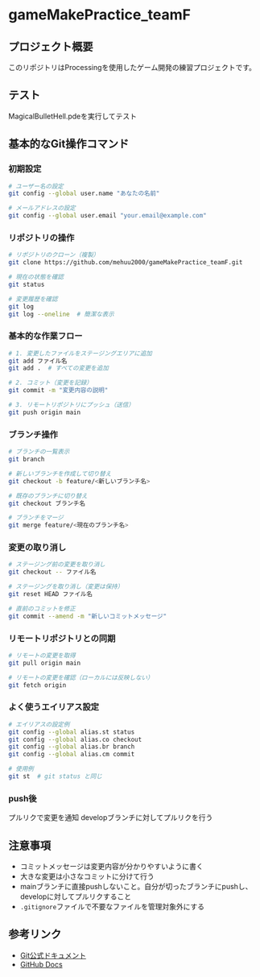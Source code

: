 # gameMakePractice_teamF

## プロジェクト概要
このリポジトリはProcessingを使用したゲーム開発の練習プロジェクトです。

## テスト
MagicalBulletHell.pdeを実行してテスト

## 基本的なGit操作コマンド

### 初期設定
```bash
# ユーザー名の設定
git config --global user.name "あなたの名前"

# メールアドレスの設定
git config --global user.email "your.email@example.com"
```

### リポジトリの操作
```bash
# リポジトリのクローン（複製）
git clone https://github.com/mehuu2000/gameMakePractice_teamF.git

# 現在の状態を確認
git status

# 変更履歴を確認
git log
git log --oneline  # 簡潔な表示
```

### 基本的な作業フロー
```bash
# 1. 変更したファイルをステージングエリアに追加
git add ファイル名
git add .  # すべての変更を追加

# 2. コミット（変更を記録）
git commit -m "変更内容の説明"

# 3. リモートリポジトリにプッシュ（送信）
git push origin main
```

### ブランチ操作
```bash
# ブランチの一覧表示
git branch

# 新しいブランチを作成して切り替え
git checkout -b feature/<新しいブランチ名>

# 既存のブランチに切り替え
git checkout ブランチ名

# ブランチをマージ
git merge feature/<現在のブランチ名>
```

### 変更の取り消し
```bash
# ステージング前の変更を取り消し
git checkout -- ファイル名

# ステージングを取り消し（変更は保持）
git reset HEAD ファイル名

# 直前のコミットを修正
git commit --amend -m "新しいコミットメッセージ"
```

### リモートリポジトリとの同期
```bash
# リモートの変更を取得
git pull origin main

# リモートの変更を確認（ローカルには反映しない）
git fetch origin
```

### よく使うエイリアス設定
```bash
# エイリアスの設定例
git config --global alias.st status
git config --global alias.co checkout
git config --global alias.br branch
git config --global alias.cm commit

# 使用例
git st  # git status と同じ
```

### push後
プルリクで変更を通知
developブランチに対してプルリクを行う

## 注意事項
- コミットメッセージは変更内容が分かりやすいように書く
- 大きな変更は小さなコミットに分けて行う
- mainブランチに直接pushしないこと。自分が切ったブランチにpushし、developに対してプルリクすること
- `.gitignore`ファイルで不要なファイルを管理対象外にする

## 参考リンク
- [Git公式ドキュメント](https://git-scm.com/doc)
- [GitHub Docs](https://docs.github.com/ja)
